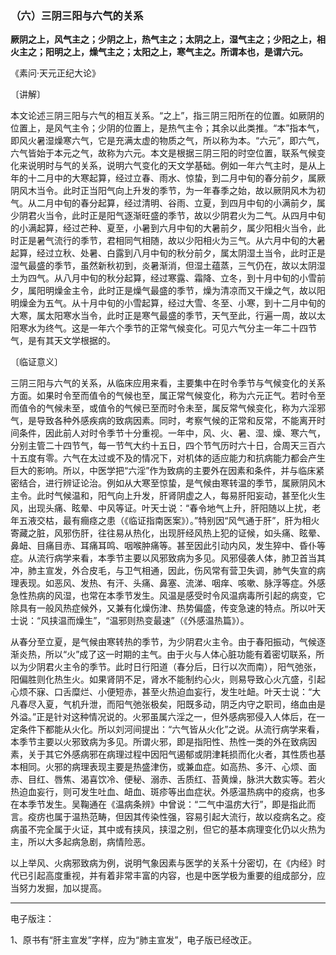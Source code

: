 ### （六）三阴三阳与六气的关系

**厥阴之上，风气主之；少阴之上，热气主之；太阴之上，湿气主之；少阳之上，相火主之；阳明之上，燥气主之；太阳之上，寒气主之。所谓本也，是谓六元。**

​《素问·天元正纪大论》

〔讲解〕

本文论述三阴三阳与六气的相互关系。“之上”，指三阴三阳所在的位置。如厥阴的位置上，是风气主令；少阴的位置上，是热气主令；其余以此类推。“本”指本气，即风火暑湿燥寒六气，它是充满太虚的物质之气，所以称为本。“六元”，即六气，六气皆始于本元之气，故称为六元。本文是根据三阴三阳的时空位置，联系气候变化来说明时与气的关系，说明六气变化的天文学基础。例如一年六气主时，是从上年的十二月中的大寒起算，经过立春、雨水、惊蛰，到二月中旬的春分前夕，属厥阴风木当令。此时正当阳气向上升发的季节，为一年春季之始，故以厥阴风木为初气。从二月中旬的春分起算，经过清明、谷雨、立夏，到四月中旬的小满前夕，属少阴君火当令，此时正是阳气逐渐旺盛的季节，故以少阴君火为二气。从四月中旬的小满起算，经过芒种、夏至，小暑到六月中旬的大暑前夕，属少阳相火当令，此时正是暑气流行的季节，君相同气相随，故以少阳相火为三气。从六月中旬的大暑起算，经过立秋、处暑、白露到八月中旬的秋分前夕，属太阴湿土当令，此时正是湿气最盛的季节，虽然新秋初到，炎暑渐消，但湿土蕴蒸，三气仍在，故以太阴湿土为四气。从八月中旬的秋分起算，经过寒露、霜降、立冬，到十月中旬的小雪前夕，属阳明燥金主令，此时正是燥气最盛的季节，燥为清凉而又干燥之气，故以阳明燥金为五气。从十月中旬的小雪起算，经过大雪、冬至、小寒，到十二月中旬的大寒，属太阳寒水当令，此时正是寒气最盛的季节，天气至此，行遍一周，故以太阳寒水为终气。这是一年六个季节的正常气候变化。可见六气分主一年二十四节气，是有其天文学根据的。

〔临证意义〕

三阴三阳与六气的关系，从临床应用来看，主要集中在时令季节与气候变化的关系方面。如果时令至而值令的气候也至，属正常气候变化，称为六元正气。若时令至而值令的气候未至，或值令的气候已至而时令未至，属反常气候变化，称为六淫邪气，是导致各种外感疾病的致病因素。同时，考察气候的正常和反常，不能离开时间条件，因此前人对时令季节十分重视。一年中，风、火、暑、湿、燥、寒六气，分别主管二十四节气，每一节气大约十五日，四个节气历时六十日，合周天三百六十五度有零。六气在太过或不及的情况下，对机体的适应能力和抗病能力都会产生巨大的影响。所以，中医学把“六淫”作为致病的主要外在因素和条件，并与临床紧密结合，进行辨证论治。例如从大寒至惊蛰，是气候由寒转温的季节，属厥阴风木主令。此时气候温和，阳气向上升发，肝肾阴虚之人，每易肝阳妄动，甚至化火生风，出现头痛、眩晕、中风等证。叶天士说：“春令地气上升，肝阳随以上扰，老年五液交枯，最有癎痉之患（《临证指南医案》）。”特别因“风气通于肝”，肝为相火寄藏之脏，风邪伤肝，往往易从热化，出现肝经风热上犯的证候，如头痛、眩晕、鼻衄、目痛目赤、耳痛耳鸣、咽喉肿痛等。甚至因此引动内风，发生猝中、昏仆等症。从流行病学来看，本季节主要以风邪致病为多见。风邪侵袭人体，肺卫首当其冲，肺主宣发，外合皮毛，与卫气相通，因此，伤风常有营卫失调，肺气失宣的病理表现。如恶风、发热、有汗、头痛、鼻塞、流涕、咽痒、咳嗽、脉浮等症。外感急性热病的风湿，也常在本季节发生。风温是感受时令风温病毒所引起的病变，它除具有一般风热症候外，又兼有化燥伤津、热势偏盛，传变急速的特点。所以叶天士说：“风挟温而燥生”，“温邪则热变最速”（《外感温热篇》）。

从春分至立夏，是气候由寒转热的季节，为少阴君火主令。由于春阳振动，气候逐渐炎热，所以“火”成了这一时期的主气。由于火与人体心脏功能有着密切联系，所以为少阴君火主令的季节。此时日行阳道（春分后，日行以次而南），阳气弛张，阳偏胜则化热生火。如果肾阴不足，肾水不能制约心火，则易导致心火亢盛，引起心烦不寐、口舌糜烂、小便短赤，甚至火热迫血妄行，发生吐衄。叶天士说：“大凡春尽入夏，气机升泄，而阳气弛张极矣，阳既多动，阴乏内守之职司，络血由是外溢。”正是针对这种情况说的。火邪虽属六淫之一，但外感病邪侵入人体后，在一定条件下都能从火化。所以刘河间提出：“六气皆从火化”之说。从流行病学来看，本季节主要以火邪致病为多见。所谓火邪，即是指阳性、热性一类的外在致病因素，关于其它外感病邪在病理过程中因阳气遏郁或阴津耗损而化火者，其性质也基本相同。火邪的病理表现主要是热盛津伤，或兼血症。如高热、多汗、心烦、面赤、目红、唇焦、渴喜饮冷、便秘、溺赤、舌质红、苔黄燥，脉洪大数实等。若火热迫血妄行，则可发生吐血、衄血、斑疹等出血症状。外感温热病中的疫病，也多在本季节发生。吴鞠通在《温病条辨》中曾说：“二气中温疠大行”，即是指此而言。疫疠也属于温热范畴，但因其传染性强，容易引起大流行，故以疫病名之。疫病虽不完全属于火证，其中或有挟风，挟湿之别，但它的基本病理变化仍以火热为主，所以大多起病急剧，病情险恶。

以上举风、火病邪致病为例，说明气象因素与医学的关系十分密切，在《内经》时代已引起高度重视，并有着非常丰富的内容，也是中医学极为重要的组成部分，应当努力发掘，加以提高。

------

电子版注：

1、原书有“肝主宣发”字样，应为“肺主宣发”，电子版已经改正。

